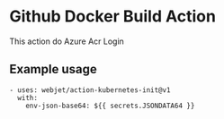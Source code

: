 # Github Docker Build Action

This action do Azure Acr Login

## Example usage 

```
- uses: webjet/action-kubernetes-init@v1
  with:
    env-json-base64: ${{ secrets.JSONDATA64 }}

```

